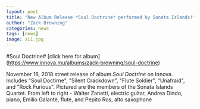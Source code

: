 ```yaml
---
layout: post
title: "New Album Release *Soul Doctrine* performed by Sonata Islands!"
author: "Zack Browning"
categories: news
tags: [news]
image: si1.jpg
---
```

#Soul Doctrine#
[click here for album]  (https://www.innova.mu/albums/zack-browning/soul-doctrine)

November 16, 2018 street release of album *Soul Doctrine* on Innova. Includes "Soul Doctirne", "Silent Crackdown", "Flute Soldier", "Unafraid", and "Rock Furious".  Pictured are the members of the Sonata Islands Quartet.  From left to right - Walter Zanetti, electric guitar, Andrea Dindo, piano, Emilio Galante, flute, and Pepito Ros, alto saxophone


